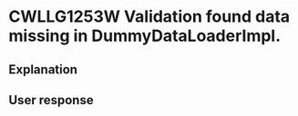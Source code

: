 # CWLLG1253W Validation found data missing in DummyDataLoaderImpl.

## Explanation

## User response